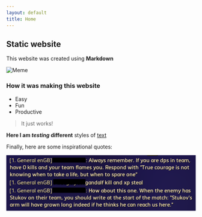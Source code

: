 ```yaml
---
layout: default
title: Home
---
```


## Static website 

This website was created using **Markdown**

![Meme](https://i.redd.it/9cx9kcekmtwe1.png)

### How it was making this website
* Easy
* Fun
* Productive

> It just works!

**Here I am _testing_ different** styles of <ins>text</ins>

Finally, here are some inspirational quotes:

![Chat](assets/chat.png)